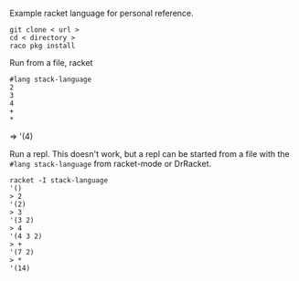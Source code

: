 Example racket language for personal reference.

```
git clone < url >
cd < directory >
raco pkg install
```

Run from a file, racket <filename>
```
#lang stack-language
2
3
4
+
*
```
=> '(4)

Run a repl.
This doesn't work, but a repl can be started from a file with the `#lang stack-language` from
racket-mode or DrRacket.
```
racket -I stack-language
'()
> 2
'(2)
> 3
'(3 2)
> 4
'(4 3 2)
> +
'(7 2)
> *
'(14)
```



